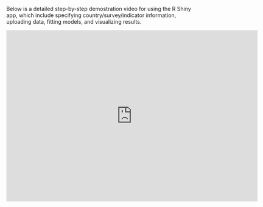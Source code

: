 
Below is a detailed step-by-step demostration video for using the R Shiny app, which include specifying country/survey/indicator information, uploading data, fitting models, and visualizing results.

<div class="video-wrapper">
<iframe width="660" height="450" src="https://www.youtube.com/embed/ISQyvZEz1Bg?si=qXtOuqIVa55lvHwk" title="YouTube video player" frameborder="0" allow="accelerometer; autoplay; clipboard-write; encrypted-media; gyroscope; picture-in-picture; web-share" referrerpolicy="strict-origin-when-cross-origin" allowfullscreen>
</iframe>
</div>

<!-- <iframe src="https://www.youtube.com/watch?v=iV2gBOHhggs" allowfullscreen></iframe> -->
